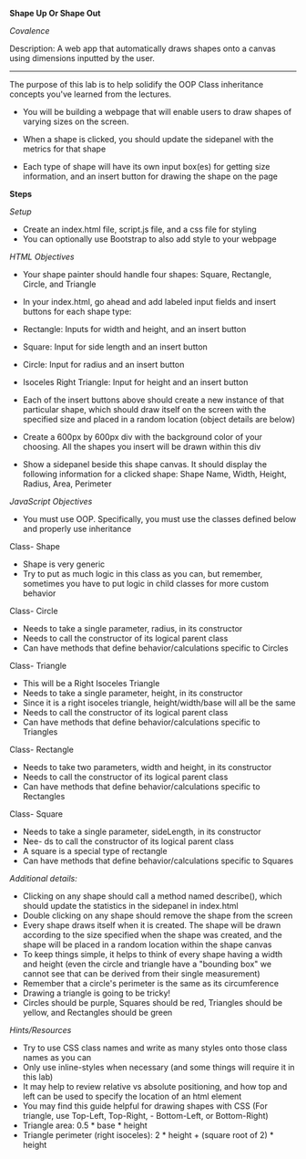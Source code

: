 **Shape Up Or Shape Out**

*Covalence*

Description: A web app that automatically draws shapes onto a canvas using dimensions inputted by the user.

----
The purpose of this lab is to help solidify the OOP Class inheritance concepts you've learned from the lectures.

- You will be building a webpage that will enable users to draw shapes of varying sizes on the screen.

- When a shape is clicked, you should update the sidepanel with the metrics for that shape
- Each type of shape will have its own input box(es) for getting size information, and an insert button for drawing the shape on the page

**Steps**

*Setup*
- Create an index.html file, script.js file, and a css file for styling
- You can optionally use Bootstrap to also add style to your webpage

*HTML Objectives*
- Your shape painter should handle four shapes: Square, Rectangle, Circle, and Triangle
- In your index.html, go ahead and add labeled input fields and insert buttons for each shape type:
- Rectangle: Inputs for width and height, and an insert button
- Square: Input for side length and an insert button
- Circle: Input for radius and an insert button
- Isoceles Right Triangle: Input for height and an insert button

- Each of the insert buttons above should create a new instance of that particular shape, which should draw itself on the screen with the specified size and placed in a random location (object details are below)
- Create a 600px by 600px div with the background color of your choosing. All the shapes you insert will be drawn within this div
- Show a sidepanel beside this shape canvas. It should display the following information for a clicked shape:
Shape Name, Width, Height, Radius, Area, Perimeter

*JavaScript Objectives*
- You must use OOP. Specifically, you must use the classes defined below and properly use inheritance

Class- Shape
- Shape is very generic
- Try to put as much logic in this class as you can, but remember, sometimes you have to put logic in child classes for more custom behavior

Class- Circle
- Needs to take a single parameter, radius, in its constructor
- Needs to call the constructor of its logical parent class
- Can have methods that define behavior/calculations specific to Circles

Class- Triangle
- This will be a Right Isoceles Triangle
- Needs to take a single parameter, height, in its constructor
- Since it is a right isoceles triangle, height/width/base will all be the same
- Needs to call the constructor of its logical parent class
- Can have methods that define behavior/calculations specific to Triangles

Class- Rectangle
- Needs to take two parameters, width and height, in its constructor
- Needs to call the constructor of its logical parent class
- Can have methods that define behavior/calculations specific to Rectangles

Class- Square
- Needs to take a single parameter, sideLength, in its constructor
- Nee- ds to call the constructor of its logical parent class
- A square is a special type of rectangle
- Can have methods that define behavior/calculations specific to Squares

*Additional details:*
- Clicking on any shape should call a method named describe(), which should update the statistics in the sidepanel in index.html
- Double clicking on any shape should remove the shape from the screen
- Every shape draws itself when it is created. The shape will be drawn according to the size specified when the shape was created, and the shape will be placed in a random location within the shape canvas
- To keep things simple, it helps to think of every shape having a width and height (even the circle and triangle have a "bounding box" we cannot see that can be derived from their single measurement)
- Remember that a circle's perimeter is the same as its circumference
- Drawing a triangle is going to be tricky!
- Circles should be purple, Squares should be red, Triangles should be yellow, and Rectangles should be green

*Hints/Resources*
- Try to use CSS class names and write as many styles onto those class names as you can
- Only use inline-styles when necessary (and some things will require it in this lab)
- It may help to review relative vs absolute positioning, and how top and left can be used to specify the location of an html element
- You may find this guide helpful for drawing shapes with CSS (For triangle, use Top-Left, Top-Right, - Bottom-Left, or Bottom-Right)
- Triangle area: 0.5 * base * height
- Triangle perimeter (right isoceles): 2 * height + (square root of 2) * height